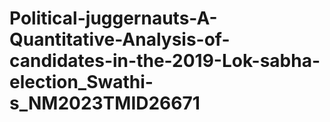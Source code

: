 # Political-juggernauts-A-Quantitative-Analysis-of-candidates-in-the-2019-Lok-sabha-election_Swathi-s_NM2023TMID26671
